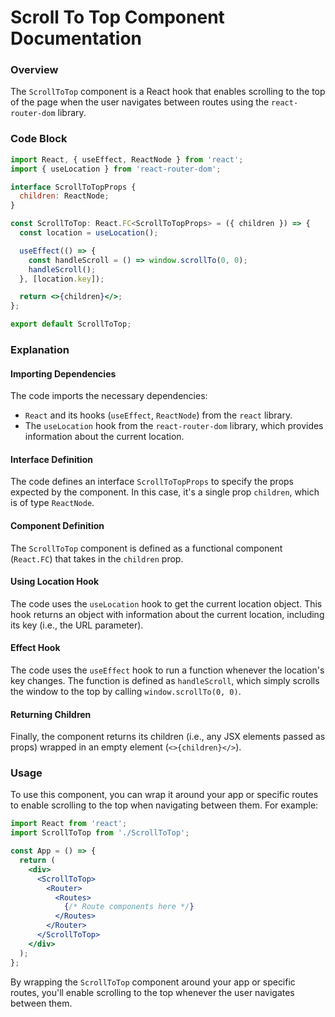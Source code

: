 **Scroll To Top Component Documentation**
=============================================

### Overview

The `ScrollToTop` component is a React hook that enables scrolling to the top of the page when the user navigates between routes using the `react-router-dom` library.

### Code Block
```jsx
import React, { useEffect, ReactNode } from 'react';
import { useLocation } from 'react-router-dom';

interface ScrollToTopProps {
  children: ReactNode;
}

const ScrollToTop: React.FC<ScrollToTopProps> = ({ children }) => {
  const location = useLocation();

  useEffect(() => {
    const handleScroll = () => window.scrollTo(0, 0);
    handleScroll();
  }, [location.key]);

  return <>{children}</>;
};

export default ScrollToTop;
```

### Explanation

#### Importing Dependencies

The code imports the necessary dependencies:

* `React` and its hooks (`useEffect`, `ReactNode`) from the `react` library.
* The `useLocation` hook from the `react-router-dom` library, which provides information about the current location.

#### Interface Definition

The code defines an interface `ScrollToTopProps` to specify the props expected by the component. In this case, it's a single prop `children`, which is of type `ReactNode`.

#### Component Definition

The `ScrollToTop` component is defined as a functional component (`React.FC`) that takes in the `children` prop.

#### Using Location Hook

The code uses the `useLocation` hook to get the current location object. This hook returns an object with information about the current location, including its key (i.e., the URL parameter).

#### Effect Hook

The code uses the `useEffect` hook to run a function whenever the location's key changes. The function is defined as `handleScroll`, which simply scrolls the window to the top by calling `window.scrollTo(0, 0)`.

#### Returning Children

Finally, the component returns its children (i.e., any JSX elements passed as props) wrapped in an empty element (`<>{children}</>`).

### Usage

To use this component, you can wrap it around your app or specific routes to enable scrolling to the top when navigating between them. For example:
```jsx
import React from 'react';
import ScrollToTop from './ScrollToTop';

const App = () => {
  return (
    <div>
      <ScrollToTop>
        <Router>
          <Routes>
            {/* Route components here */}
          </Routes>
        </Router>
      </ScrollToTop>
    </div>
  );
};
```
By wrapping the `ScrollToTop` component around your app or specific routes, you'll enable scrolling to the top whenever the user navigates between them.